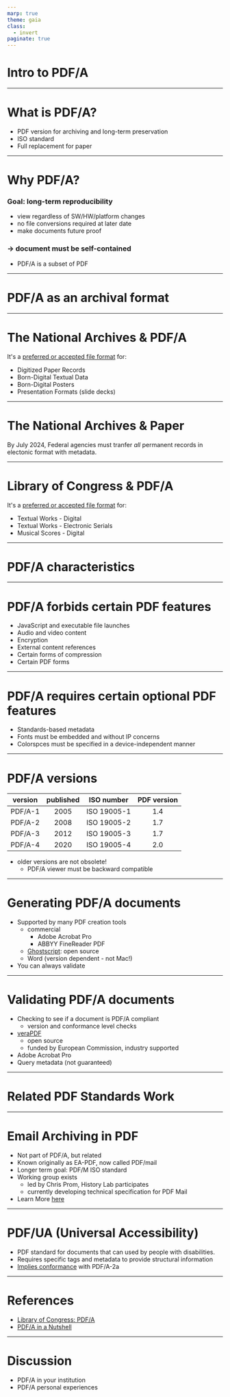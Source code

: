 ```yaml
---
marp: true
theme: gaia
class:
  - invert
paginate: true
---
```

<!-- _class: lead -->
# Intro to PDF/A
---
# What is PDF/A?
* PDF version for archiving and long-term preservation
* ISO standard
* Full replacement for paper
---
# Why PDF/A?
### Goal: long-term reproducibility
* view regardless of SW/HW/platform changes
* no file conversions required at later date
* make documents future proof
### $\rightarrow$ document must be self-contained
* PDF/A is a subset of PDF
---
<!-- _class: lead -->
# PDF/A as an archival format 
---
# The National Archives & PDF/A
It's a [preferred or accepted file format](https://www.archives.gov/records-mgmt/policy/transfer-guidance-tables.html) for:
- Digitized Paper Records  
- Born-Digital Textual Data
- Born-Digital Posters
- Presentation Formats (slide decks)
---
# The National Archives & Paper
By July 2024, Federal agencies must tranfer *all* permanent records in electonic format with metadata.

---
# Library of Congress & PDF/A
It's a [preferred or accepted file format](https://www.loc.gov/preservation/resources/rfs/TOC.html) for:
- Textual Works - Digital
- Textual Works - Electronic Serials
- Musical Scores - Digital
---
<!-- _class: lead -->
# PDF/A characteristics
---
# PDF/A forbids certain PDF features
* JavaScript and executable file launches
* Audio and video content
* Encryption
* External content references
* Certain forms of compression
* Certain PDF forms
---
# PDF/A requires certain optional PDF features
* Standards-based metadata
* Fonts must be embedded and without IP concerns
* Colorspces must be specified in a device-independent manner
---
# PDF/A versions
| version | published | ISO number | PDF version |
|---------|:---------:|------------|:-----------:|
| PDF/A-1 | 2005      | ISO 19005-1| 1.4         |
| PDF/A-2 | 2008      | ISO 19005-2| 1.7         |
| PDF/A-3 | 2012      | ISO 19005-3| 1.7         |
| PDF/A-4 | 2020      | ISO 19005-4| 2.0         |

* older versions are not obsolete!
    * PDF/A viewer must be backward compatible
---
# Generating PDF/A documents
* Supported by many PDF creation tools 
    * commercial
        * Adobe Acrobat Pro 
        * ABBYY FineReader PDF
    * [Ghostscript](https://www.ghostscript.com/index.html): open source
    * Word (version dependent - not Mac!)
* You can always validate
---
# Validating PDF/A documents
* Checking to see if a document is PDF/A compliant
    * version and conformance level checks
* [veraPDF](https://verapdf.org/home/) 
    * open source
    * funded by European Commission, industry supported
* Adobe Acrobat Pro
* Query metadata (not guaranteed)
---
<!-- _class: lead -->
# Related PDF Standards Work
---
# Email Archiving in PDF
* Not part of PDF/A, but related
* Known originally as EA-PDF, now called PDF/mail
* Longer term goal: PDF/M ISO standard 
* Working group exists 
    * led by Chris Prom, History Lab participates
    * currently developing technical specification for PDF Mail
* Learn More [here](https://pdfa.org/presentation/email-archiving-in-pdf/) 
---
# PDF/UA (Universal Accessibility)
* PDF standard for documents that can used by people with disabilities. 
* Requires specific tags and metadata to provide structural information
* [Implies conformance](https://www.loc.gov/preservation/digital/formats/fdd/fdd000350.shtml) with PDF/A-2a 
---
# References
* [Library of Congress: PDF/A](https://www.loc.gov/preservation/digital/formats/fdd/fdd000318.shtml)
* [PDF/A in a Nutshell](https://pdfa.org/resource/pdfa-in-a-nutshell-2-0/)

---
# Discussion
* PDF/A in your institution
* PDF/A personal experiences

